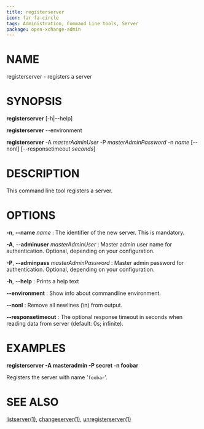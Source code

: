 ```yaml
---
title: registerserver
icon: far fa-circle
tags: Administration, Command Line tools, Server
package: open-xchange-admin
---
```


# NAME

registerserver - registers a server

# SYNOPSIS

**registerserver** [-h|--help]

**registerserver** --environment

**registerserver** -A *masterAdminUser* -P *masterAdminPassword* -n *name* [--nonl] [--responsetimeout *seconds*]

# DESCRIPTION

This command line tool registers a server.

# OPTIONS

**-n**, **--name** *name*
: The identifier of the new server. This is mandatory.

**-A**, **--adminuser** *masterAdminUser*
: Master admin user name for authentication. Optional, depending on your configuration.

**-P**, **--adminpass** *masterAdminPassword*
: Master admin password for authentication. Optional, depending on your configuration.

**-h**, **--help**
: Prints a help text

**--environment**
: Show info about commandline environment.

**--nonl**
: Remove all newlines (\\n) from output.

**--responsetimeout**
: The optional response timeout in seconds when reading data from server (default: 0s; infinite).

# EXAMPLES

**registerserver -A masteradmin -P secret -n foobar**

Registers the server with name '`foobar`'.

# SEE ALSO

[listserver(1)](listserver.html), [changeserver(1)](changeserver.html), [unregisterserver(1)](unregisterserver.html)